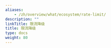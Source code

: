 ```yaml
---
aliases:
    - /zh/overview/what/ecosystem/rate-limit/
description: ""
linkTitle: 限流降级
title: 限流降级
type: docs
weight: 80
---
```

